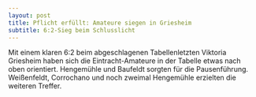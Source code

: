 ```yaml
---
layout: post
title: Pflicht erfüllt: Amateure siegen in Griesheim
subtitle: 6:2-Sieg beim Schlusslicht
---
```


Mit einem klaren 6:2 beim abgeschlagenen Tabellenletzten Viktoria Griesheim haben sich die Eintracht-Amateure in der Tabelle etwas nach oben orientiert. Hengemühle und Baufeldt sorgten für die Pausenführung. Weißenfeldt, Corrochano und noch zweimal Hengemühle erzielten die weiteren Treffer.


